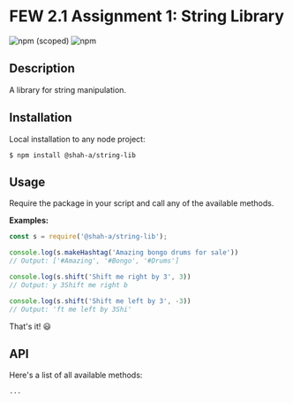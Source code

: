 # FEW 2.1 Assignment 1: String Library

![npm (scoped)](https://img.shields.io/npm/v/@shah-a/string-lib?style=for-the-badge)
![npm](https://img.shields.io/npm/dt/@shah-a/string-lib?style=for-the-badge)

## Description

A library for string manipulation.

## Installation

Local installation to any node project:

```
$ npm install @shah-a/string-lib
```

## Usage

Require the package in your script and call any of the available methods.

**Examples:**

```javascript
const s = require('@shah-a/string-lib');

console.log(s.makeHashtag('Amazing bongo drums for sale'))
// Output: ['#Amazing', '#Bongo', '#Drums']

console.log(s.shift('Shift me right by 3', 3))
// Output: y 3Shift me right b

console.log(s.shift('Shift me left by 3', -3))
// Output: 'ft me left by 3Shi'
```

That's it! 😃

## API

Here's a list of all available methods:

```
...
```
